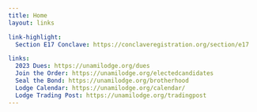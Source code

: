 ```yaml
---
title: Home
layout: links

link-highlight:
  Section E17 Conclave: https://conclaveregistration.org/section/e17

links:
  2023 Dues: https://unamilodge.org/dues
  Join the Order: https://unamilodge.org/electedcandidates
  Seal the Bond: https://unamilodge.org/brotherhood
  Lodge Calendar: https://unamilodge.org/calendar/
  Lodge Trading Post: https://unamilodge.org/tradingpost
---
```

